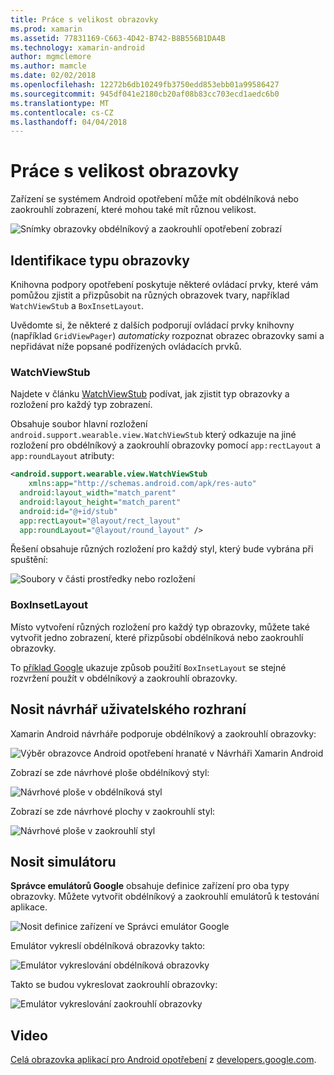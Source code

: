 ```yaml
---
title: Práce s velikost obrazovky
ms.prod: xamarin
ms.assetid: 77831169-C663-4D42-B742-B8B556B1DA4B
ms.technology: xamarin-android
author: mgmclemore
ms.author: mamcle
ms.date: 02/02/2018
ms.openlocfilehash: 12272b6db10249fb3750edd853ebb01a99586427
ms.sourcegitcommit: 945df041e2180cb20af08b83cc703ecd1aedc6b0
ms.translationtype: MT
ms.contentlocale: cs-CZ
ms.lasthandoff: 04/04/2018
---
```

# <a name="working-with-screen-sizes"></a>Práce s velikost obrazovky

Zařízení se systémem Android opotřebení může mít obdélníková nebo zaokrouhlí zobrazení, které mohou také mít různou velikost.

![Snímky obrazovky obdélníkový a zaokrouhlí opotřebení zobrazí](screen-sizes-images/moyeu-wear.png)

## <a name="identifying-screen-type"></a>Identifikace typu obrazovky

Knihovna podpory opotřebení poskytuje některé ovládací prvky, které vám pomůžou zjistit a přizpůsobit na různých obrazovek tvary, například `WatchViewStub` a `BoxInsetLayout`.

Uvědomte si, že některé z dalších podporují ovládací prvky knihovny (například `GridViewPager`) *automaticky* rozpoznat obrazec obrazovky sami a nepřidávat níže popsané podřízených ovládacích prvků.

### <a name="watchviewstub"></a>WatchViewStub

Najdete v článku [WatchViewStub](https://developer.xamarin.com/samples/WatchViewStub/) podívat, jak zjistit typ obrazovky a rozložení pro každý typ zobrazení.

Obsahuje soubor hlavní rozložení `android.support.wearable.view.WatchViewStub` který odkazuje na jiné rozložení pro obdélníkový a zaokrouhlí obrazovky pomocí `app:rectLayout` a `app:roundLayout` atributy:

```xml
<android.support.wearable.view.WatchViewStub
    xmlns:app="http://schemas.android.com/apk/res-auto"
  android:layout_width="match_parent"
  android:layout_height="match_parent"
  android:id="@+id/stub"
  app:rectLayout="@layout/rect_layout"
  app:roundLayout="@layout/round_layout" />
```

Řešení obsahuje různých rozložení pro každý styl, který bude vybrána při spuštění:

![Soubory v části prostředky nebo rozložení](screen-sizes-images/solution.png)


### <a name="boxinsetlayout"></a>BoxInsetLayout

Místo vytvoření různých rozložení pro každý typ obrazovky, můžete také vytvořit jedno zobrazení, které přizpůsobí obdélníková nebo zaokrouhlí obrazovky.

To [příklad Google](https://developer.android.com/training/wearables/ui/layouts.html#same-layout) ukazuje způsob použití `BoxInsetLayout` se stejné rozvržení použít v obdélníkový a zaokrouhlí obrazovky.


## <a name="wear-ui-designer"></a>Nosit návrhář uživatelského rozhraní

Xamarin Android návrháře podporuje obdélníkový a zaokrouhlí obrazovky:

![Výběr obrazovce Android opotřebení hranaté v Návrháři Xamarin Android](screen-sizes-images/design-screen-type.png)

Zobrazí se zde návrhové ploše obdélníkový styl:

![Návrhové ploše v obdélníková styl](screen-sizes-images/design-rect.png) 

Zobrazí se zde návrhové plochy v zaokrouhlí styl:

![Návrhové ploše v zaokrouhlí styl](screen-sizes-images/design-round.png)


## <a name="wear-simulator"></a>Nosit simulátoru

**Správce emulátorů Google** obsahuje definice zařízení pro oba typy obrazovky. Můžete vytvořit obdélníkový a zaokrouhlí emulátorů k testování aplikace.

![Nosit definice zařízení ve Správci emulátor Google](screen-sizes-images/emulator-devices.png)

Emulátor vykreslí obdélníková obrazovky takto:

![Emulátor vykreslování obdélníková obrazovky](screen-sizes-images/recipe-2.png) 

Takto se budou vykreslovat zaokrouhlí obrazovky:

![Emulátor vykreslování zaokrouhlí obrazovky](screen-sizes-images/recipe-2-round.png)

## <a name="video"></a>Video

[Celá obrazovka aplikací pro Android opotřebení](https://www.youtube.com/watch?v=naf_WbtFAlY) z [developers.google.com](https://www.youtube.com/channel/UC_x5XG1OV2P6uZZ5FSM9Ttw).

